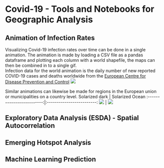 # Covid-19 - Tools and Notebooks for Geographic Analysis

## Animation of Infection Rates
Visualizing Covid-19 infection rates over time can be done in a single animation. The animation is made by loading a CSV file as a pandas dataframe and plotting each column with a world shapefile, the maps can then be combined in to a single gif. <br>
Infection data for the world animation is the daily number of new reported COVID-19 cases and deaths worldwide from the [European Centre for Disease Prevention and Control](https://www.ecdc.europa.eu/en/publications-data/download-todays-data-geographic-distribution-covid-19-cases-worldwide)
![](Images/World_Covid-19_timeseries.gif)

Similar animations can likewise be made for regions in the European union or municipalities on a country level. 
Solarized dark             |  Solarized Ocean
:-------------------------:|:-------------------------:
![](Images/World_Covid-19_timeseries.gif)  |  ![](Images/World_Covid-19_timeseries.gif)

## Exploratory Data Analysis (ESDA) - Spatial Autocorrelation

## Emerging Hotspot Analysis

## Machine Learning Prediction
